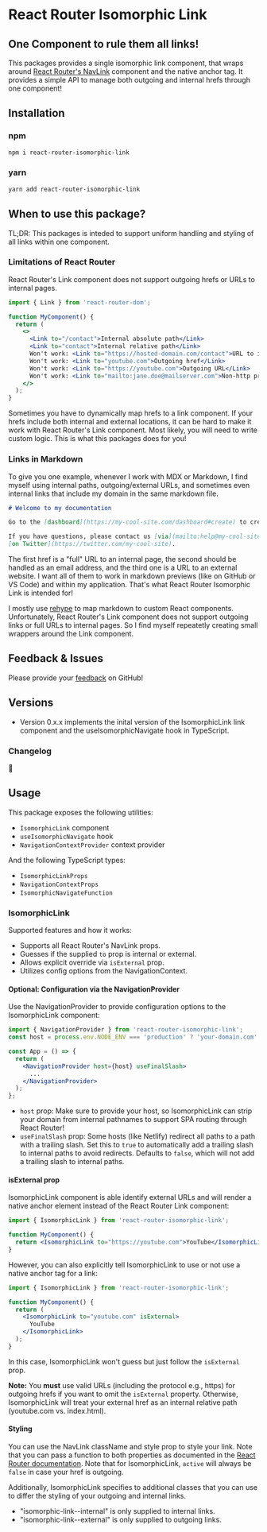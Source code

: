 # React Router Isomorphic Link

## One Component to rule them all links!

This packages provides a single isomorphic link component, that wraps around [React Router's NavLink](https://v5.reactrouter.com/web/api/NavLink) component and the native anchor tag. It provides a simple API to manage both outgoing and internal hrefs through one component!

## Installation

### npm

```bash
npm i react-router-isomorphic-link
```

### yarn

```bash
yarn add react-router-isomorphic-link
```

## When to use this package?

TL;DR: This packages is inteded to support uniform handling and styling of all links within one component.

### Limitations of React Router

React Router's Link component does not support outgoing hrefs or URLs to internal pages.

```jsx
import { Link } from 'react-router-dom';

function MyComponent() {
  return (
    <>
      <Link to="/contact">Internal absolute path</Link>
      <Link to="contact">Internal relative path</Link>
      Won't work: <Link to="https://hosted-domain.com/contact">URL to internal absolute path</Link>
      Won't work: <Link to="youtube.com">Outgoing href</Link>
      Won't work: <Link to="https://youtube.com">Outgoing URL</Link>
      Won't work: <Link to="mailto:jane.doe@mailserver.com">Non-http protocol href</Link>
    </>
  );
}
```

Sometimes you have to dynamically map hrefs to a link component. If your hrefs include both internal and external locations, it can be hard to make it work with React Router's Link component. Most likely, you will need to write custom logic. This is what this packages does for you!

### Links in Markdown

To give you one example, whenever I work with MDX or Markdown, I find myself using internal paths, outgoing/external URLs, and sometimes even internal links that include my domain in the same markdown file.

```markdown
# Welcome to my documentation

Go to the [dashboard](https://my-cool-site.com/dashboard#create) to create a new project.

If you have questions, please contact us [via](mailto:help@my-cool-site.com) or
[on Twitter](https://twitter.com/my-cool-site).
```

The first href is a "full" URL to an internal page, the second should be handled as an email address, and the third one is a URL to an external website. I want all of them to work in markdown previews (like on GitHub or VS Code) and within my application. That's what React Router Isomorphic Link is intended for!

I mostly use [rehype](https://www.npmjs.com/package/rehype) to map markdown to custom React components. Unfortunately, React Router's Link component does not support outgoing links or full URLs to internal pages. So I find myself repeatetly creating small wrappers around the Link component.

## Feedback & Issues

Please provide your [feedback](https://github.com/andrelandgraf/react-router-isomorphic-link/issues) on GitHub!

## Versions

- Version 0.x.x implements the inital version of the IsomorphicLink link component and the useIsomorphicNavigate hook in TypeScript.

### Changelog

👀

## Usage

This package exposes the following utilities:

- `IsomorphicLink` component
- `useIsomorphicNavigate` hook
- `NavigationContextProvider` context provider

And the following TypeScript types:

- `IsomorphicLinkProps`
- `NavigationContextProps`
- `IsomorphicNavigateFunction`

### IsomorphicLink

Supported features and how it works:

- Supports all React Router's NavLink props.
- Guesses if the supplied `to` prop is internal or external.
- Allows explicit override via `isExternal` prop.
- Utilizes config options from the NavigationContext.

#### Optional: Configuration via the NavigationProvider

Use the NavigationProvider to provide configuration options to the IsomorphicLink component:

```jsx
import { NavigationProvider } from 'react-router-isomorphic-link';
const host = process.env.NODE_ENV === 'production' ? 'your-domain.com' : 'localhost:3000';

const App = () => {
  return (
    <NavigationProvider host={host} useFinalSlash>
      ...
    </NavigationProvider>
  );
};
```

- `host` prop: Make sure to provide your host, so IsomorphicLink can strip your domain from internal pathnames to support SPA routing through React Router!
- `useFinalSlash` prop: Some hosts (like Netlify) redirect all paths to a path with a trailing slash. Set this to `true` to automatically add a trailing slash to internal paths to avoid redirects. Defaults to `false`, which will not add a trailing slash to internal paths.

#### isExternal prop

IsomorphicLink component is able identify external URLs and will render a native anchor element instead of the React Router Link component:

```jsx
import { IsomorphicLink } from 'react-router-isomorphic-link';

function MyComponent() {
  return <IsomorphicLink to="https://youtube.com">YouTube</IsomorphicLink>;
}
```

However, you can also explicitly tell IsomorphicLink to use or not use a native anchor tag for a link:

```jsx
import { IsomorphicLink } from 'react-router-isomorphic-link';

function MyComponent() {
  return (
    <IsomorphicLink to="youtube.com" isExternal>
      YouTube
    </IsomorphicLink>
  );
}
```

In this case, IsomorphicLink won't guess but just follow the `isExternal` prop.

**Note:** You **must** use valid URLs (including the protocol e.g., https) for outgoing hrefs if you want to omit the `isExternal` property. Otherwise, IsomorphicLink will treat your external href as an internal relative path (youtube.com vs. index.html).

#### Styling

You can use the NavLink className and style prop to style your link. Note that you can pass a function to both properties as documented in the [React Router documentation](https://v5.reactrouter.com/web/api/NavLink/classname-string-func). Note that for IsomorphicLink, `active` will always be `false` in case your href is outgoing.

Additionally, IsomorphicLink specifies to additional classes that you can use to differ the styling of your outgoing and internal links.

- "isomorphic-link--internal" is only supplied to internal links.
- "isomorphic-link--external" is only supplied to outgoing links.
